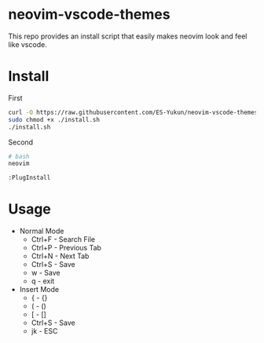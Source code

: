 # neovim-vscode-themes
This repo provides an install script that easily makes neovim look and feel like vscode.

# Install
First 
```bash
curl -O https://raw.githubusercontent.com/ES-Yukun/neovim-vscode-themes/main/install.sh
sudo chmod +x ./install.sh
./install.sh
```
Second
```bash
# bash
neovim
```
```txt
:PlugInstall
```

# Usage
- Normal Mode
  * Ctrl+F - Search File
  * Ctrl+P - Previous Tab
  * Ctrl+N - Next Tab
  * Ctrl+S - Save
  * w      - Save
  * q      - exit
- Insert Mode
  * {      - {}
  * (      - ()
  * \[      - []
  * Ctrl+S - Save
  * jk     - ESC
